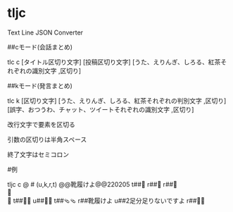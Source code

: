 # tljc
Text Line JSON Converter

##cモード(会話まとめ)

tlc c [タイトル区切り文字] [投稿区切り文字] [うた、えりんぎ、しろる、紅茶それぞれの識別文字 ,区切り]

##kモード(発言まとめ)

tlc k [区切り文字] [うた、えりんぎ、しろる、紅茶それぞれの判別文字 ,区切り] [誤字、おつうわ、チャット、ツイートそれぞれの識別文字 ,区切り]

改行文字で要素を区切る

引数の区切りは半角スペース

終了文字はセミコロン

#例

tljc c @ # (u,k,r,t)
@@靴履けよ@@220205
t##👀
r##🍫
r##👀<br>👃<br>👄
t##🦵🦵
u##🦵🦵
t##🩴🩴
r##靴履けよ
u##2足分足りないですよ
r##👠👠

